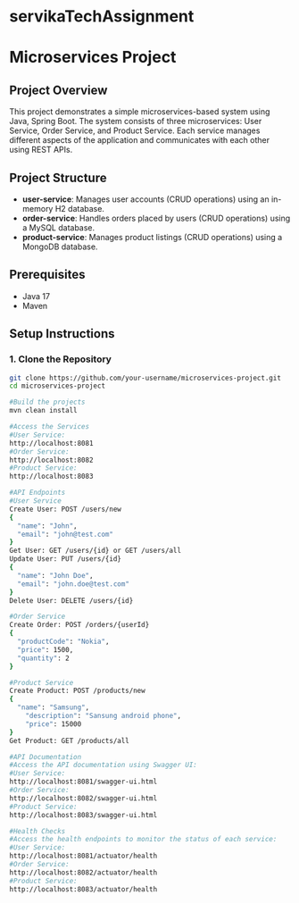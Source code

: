 # servikaTechAssignment
# Microservices Project

## Project Overview
This project demonstrates a simple microservices-based system using Java, Spring Boot. The system consists of three microservices: User Service, Order Service, and Product Service. Each service manages different aspects of the application and communicates with each other using REST APIs.

## Project Structure
- **user-service**: Manages user accounts (CRUD operations) using an in-memory H2 database.
- **order-service**: Handles orders placed by users (CRUD operations) using a MySQL database.
- **product-service**: Manages product listings (CRUD operations) using a MongoDB database.

## Prerequisites
- Java 17
- Maven

## Setup Instructions

### 1. Clone the Repository
```sh
git clone https://github.com/your-username/microservices-project.git
cd microservices-project

#Build the projects
mvn clean install

#Access the Services
#User Service: 
http://localhost:8081
#Order Service: 
http://localhost:8082
#Product Service: 
http://localhost:8083

#API Endpoints
#User Service
Create User: POST /users/new
{
  "name": "John",
  "email": "john@test.com"
}
Get User: GET /users/{id} or GET /users/all
Update User: PUT /users/{id}
{
  "name": "John Doe",
  "email": "john.doe@test.com"
}
Delete User: DELETE /users/{id}

#Order Service
Create Order: POST /orders/{userId}
{
  "productCode": "Nokia",
  "price": 1500,
  "quantity": 2
}

#Product Service
Create Product: POST /products/new
{
  "name": "Samsung",
    "description": "Sansung android phone",
    "price": 15000
}
Get Product: GET /products/all

#API Documentation
#Access the API documentation using Swagger UI:
#User Service: 
http://localhost:8081/swagger-ui.html
#Order Service: 
http://localhost:8082/swagger-ui.html
#Product Service: 
http://localhost:8083/swagger-ui.html

#Health Checks
#Access the health endpoints to monitor the status of each service:
#User Service: 
http://localhost:8081/actuator/health
#Order Service: 
http://localhost:8082/actuator/health
#Product Service: 
http://localhost:8083/actuator/health
